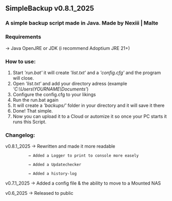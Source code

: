 ## SimpleBackup v0.8.1_2025

### A simple backup script made in Java. Made by Nexiii | Malte

### Requirements

→ Java OpenJRE or JDK (i recommend Adoptium JRE 21+)

### How to use:
1. Start *'run.bat'* it will create *'list.txt'* and a *'config.cfg'* and the program will close.
1. Open *'list.txt'* and add your directory adress (example *'C:\Users\YOURNAME\Documents'*)
2. Configure the config.cfg to your likings
3. Run the run.bat again
4. It will create a *'backups/'* folder in your directory and it will save it there
5. Done! That simple. 
6. Now you can upload it to a Cloud or automize it so once your PC starts it runs this Script.

### Changelog:

v0.8.1_2025   → Rewritten and made it more readable

              → Added a Logger to print to console more easely
              
              → Added a Updatechecker
              
              → Added a history-log

v0.7.1_2025   → Added a config file & the ability to move to a Mounted NAS 

v0.6_2025     → Released to public

